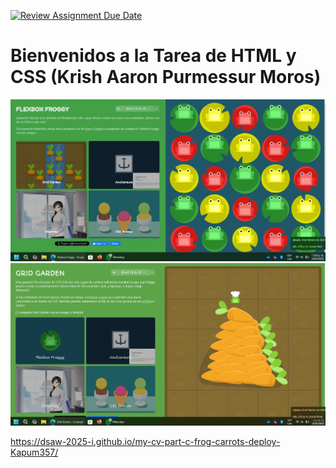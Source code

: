 [![Review Assignment Due Date](https://classroom.github.com/assets/deadline-readme-button-22041afd0340ce965d47ae6ef1cefeee28c7c493a6346c4f15d667ab976d596c.svg)](https://classroom.github.com/a/Pu-tfUhR)
# Bienvenidos a la Tarea de HTML y CSS (Krish Aaron Purmessur Moros)

![Flexbox Froggy](froggy.png)
![Grid Garden](garden.png)

https://dsaw-2025-i.github.io/my-cv-part-c-frog-carrots-deploy-Kapum357/
